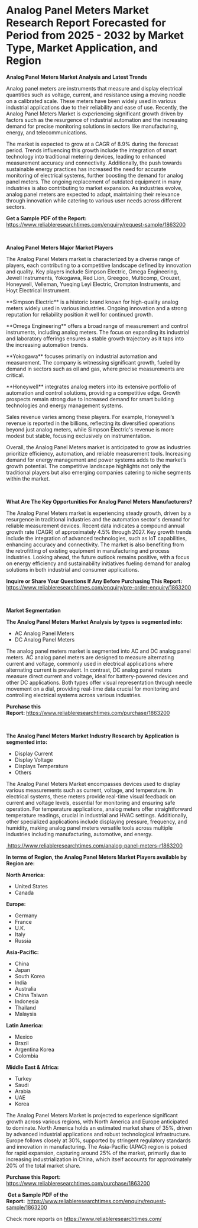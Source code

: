 <p><h1>Analog Panel Meters Market Research Report Forecasted for Period from 2025 -  2032 by Market Type, Market Application, and Region</h1></p><p><strong>Analog Panel Meters Market Analysis and Latest Trends</strong></p>
<p><p>Analog panel meters are instruments that measure and display electrical quantities such as voltage, current, and resistance using a moving needle on a calibrated scale. These meters have been widely used in various industrial applications due to their reliability and ease of use. Recently, the Analog Panel Meters Market is experiencing significant growth driven by factors such as the resurgence of industrial automation and the increasing demand for precise monitoring solutions in sectors like manufacturing, energy, and telecommunications.</p><p>The market is expected to grow at a CAGR of 8.9% during the forecast period. Trends influencing this growth include the integration of smart technology into traditional metering devices, leading to enhanced measurement accuracy and connectivity. Additionally, the push towards sustainable energy practices has increased the need for accurate monitoring of electrical systems, further boosting the demand for analog panel meters. The ongoing replacement of outdated equipment in many industries is also contributing to market expansion. As industries evolve, analog panel meters are expected to adapt, maintaining their relevance through innovation while catering to various user needs across different sectors.</p></p>
<p><strong>Get a Sample PDF of the Report:&nbsp;</strong> <a href="https://www.reliableresearchtimes.com/enquiry/request-sample/1863200?utm_campaign=2570&utm_medium=2&utm_source=Github&utm_content=ia&utm_term=19022025&utm_id=analog-panel-meters">https://www.reliableresearchtimes.com/enquiry/request-sample/1863200</a></p>
<p>&nbsp;</p>
<p><strong>Analog Panel Meters Major Market Players</strong></p>
<p><p>The Analog Panel Meters market is characterized by a diverse range of players, each contributing to a competitive landscape defined by innovation and quality. Key players include Simpson Electric, Omega Engineering, Jewell Instruments, Yokogawa, Red Lion, Greegoo, Multicomp, Crouzet, Honeywell, Velleman, Yueqing Leyi Electric, Crompton Instruments, and Hoyt Electrical Instrument.</p><p>**Simpson Electric** is a historic brand known for high-quality analog meters widely used in various industries. Ongoing innovation and a strong reputation for reliability position it well for continued growth. </p><p>**Omega Engineering** offers a broad range of measurement and control instruments, including analog meters. The focus on expanding its industrial and laboratory offerings ensures a stable growth trajectory as it taps into the increasing automation trends.</p><p>**Yokogawa** focuses primarily on industrial automation and measurement. The company is witnessing significant growth, fueled by demand in sectors such as oil and gas, where precise measurements are critical.</p><p>**Honeywell** integrates analog meters into its extensive portfolio of automation and control solutions, providing a competitive edge. Growth prospects remain strong due to increased demand for smart building technologies and energy management systems.</p><p>Sales revenue varies among these players. For example, Honeywell’s revenue is reported in the billions, reflecting its diversified operations beyond just analog meters, while Simpson Electric's revenue is more modest but stable, focusing exclusively on instrumentation.</p><p>Overall, the Analog Panel Meters market is anticipated to grow as industries prioritize efficiency, automation, and reliable measurement tools. Increasing demand for energy management and power systems adds to the market’s growth potential. The competitive landscape highlights not only the traditional players but also emerging companies catering to niche segments within the market.</p></p>
<p>&nbsp;</p>
<p><strong>What Are The Key Opportunities For Analog Panel Meters Manufacturers?</strong></p>
<p><p>The Analog Panel Meters market is experiencing steady growth, driven by a resurgence in traditional industries and the automation sector's demand for reliable measurement devices. Recent data indicates a compound annual growth rate (CAGR) of approximately 4.5% through 2027. Key growth trends include the integration of advanced technologies, such as IoT capabilities, enhancing accuracy and connectivity. The market is also benefiting from the retrofitting of existing equipment in manufacturing and process industries. Looking ahead, the future outlook remains positive, with a focus on energy efficiency and sustainability initiatives fueling demand for analog solutions in both industrial and consumer applications.</p></p>
<p><strong>Inquire or Share Your Questions If Any Before Purchasing This Report:</strong> <a href="https://www.reliableresearchtimes.com/enquiry/pre-order-enquiry/1863200?utm_campaign=2570&utm_medium=2&utm_source=Github&utm_content=ia&utm_term=19022025&utm_id=analog-panel-meters">https://www.reliableresearchtimes.com/enquiry/pre-order-enquiry/1863200</a></p>
<p>&nbsp;</p>
<p><strong>Market Segmentation</strong></p>
<p><strong>The Analog Panel Meters Market Analysis by types is segmented into:</strong></p>
<p><ul><li>AC Analog Panel Meters</li><li>DC Analog Panel Meters</li></ul></p>
<p><p>The analog panel meters market is segmented into AC and DC analog panel meters. AC analog panel meters are designed to measure alternating current and voltage, commonly used in electrical applications where alternating current is prevalent. In contrast, DC analog panel meters measure direct current and voltage, ideal for battery-powered devices and other DC applications. Both types offer visual representation through needle movement on a dial, providing real-time data crucial for monitoring and controlling electrical systems across various industries.</p></p>
<p><strong>Purchase this Report:&nbsp;</strong><a href="https://www.reliableresearchtimes.com/purchase/1863200?utm_campaign=2570&utm_medium=2&utm_source=Github&utm_content=ia&utm_term=19022025&utm_id=analog-panel-meters">https://www.reliableresearchtimes.com/purchase/1863200</a></p>
<p>&nbsp;</p>
<p><strong>The Analog Panel Meters Market Industry Research by Application is segmented into:</strong></p>
<p><ul><li>Display Current</li><li>Display Voltage</li><li>Displays Temperature</li><li>Others</li></ul></p>
<p><p>The Analog Panel Meters Market encompasses devices used to display various measurements such as current, voltage, and temperature. In electrical systems, these meters provide real-time visual feedback on current and voltage levels, essential for monitoring and ensuring safe operation. For temperature applications, analog meters offer straightforward temperature readings, crucial in industrial and HVAC settings. Additionally, other specialized applications include displaying pressure, frequency, and humidity, making analog panel meters versatile tools across multiple industries including manufacturing, automotive, and energy.</p></p>
<p><a href="https://www.reliableresearchtimes.com/analog-panel-meters-r1863200?utm_campaign=2570&utm_medium=2&utm_source=Github&utm_content=ia&utm_term=19022025&utm_id=analog-panel-meters">&nbsp;https://www.reliableresearchtimes.com/analog-panel-meters-r1863200</a></p>
<p><strong>In terms of Region, the Analog Panel Meters Market Players available by Region are:</strong></p>
<p>
    <p> <strong> North America: </strong>
        <ul>
            <li>United States</li>
            <li>Canada</li>
        </ul>
        </p> 
    <p> <strong> Europe: </strong>
        <ul>
            <li>Germany</li>
            <li>France</li>
            <li>U.K.</li>
            <li>Italy</li>
            <li>Russia</li>
        </ul>
        </p> 
    <p> <strong> Asia-Pacific: </strong>
        <ul>
            <li>China</li>
            <li>Japan</li>
            <li>South Korea</li>
            <li>India</li>
            <li>Australia</li>
            <li>China Taiwan</li>
            <li>Indonesia</li>
            <li>Thailand</li>
            <li>Malaysia</li>
        </ul>
        </p> 
    <p> <strong> Latin America: </strong>
        <ul>
            <li>Mexico</li>
            <li>Brazil</li>
            <li>Argentina Korea</li>
            <li>Colombia</li>
        </ul>
        </p> 
    <p> <strong> Middle East & Africa: </strong>
        <ul>
            <li>Turkey</li>
            <li>Saudi</li>
            <li>Arabia</li>
            <li>UAE</li>
            <li>Korea</li>
        </ul>
    </p>
    </p>
<p><p>The Analog Panel Meters Market is projected to experience significant growth across various regions, with North America and Europe anticipated to dominate. North America holds an estimated market share of 35%, driven by advanced industrial applications and robust technological infrastructure. Europe follows closely at 30%, supported by stringent regulatory standards and innovation in manufacturing. The Asia-Pacific (APAC) region is poised for rapid expansion, capturing around 25% of the market, primarily due to increasing industrialization in China, which itself accounts for approximately 20% of the total market share.</p></p>
<p><strong>Purchase this Report: </strong><a href="https://www.reliableresearchtimes.com/purchase/1863200?utm_campaign=2570&utm_medium=2&utm_source=Github&utm_content=ia&utm_term=19022025&utm_id=analog-panel-meters">https://www.reliableresearchtimes.com/purchase/1863200</a></p>
<p>&nbsp;<strong>Get a Sample PDF of the Report:&nbsp;&nbsp;</strong><a href="https://www.reliableresearchtimes.com/enquiry/request-sample/1863200?utm_campaign=2570&utm_medium=2&utm_source=Github&utm_content=ia&utm_term=19022025&utm_id=analog-panel-meters">https://www.reliableresearchtimes.com/enquiry/request-sample/1863200</a></p>
<p><strong></strong></p>
<p>Check more reports on <a href="https://www.reliableresearchtimes.com/?utm_campaign=2570&utm_medium=2&utm_source=Github&utm_content=ia&utm_term=19022025&utm_id=analog-panel-meters">https://www.reliableresearchtimes.com/</a></p>